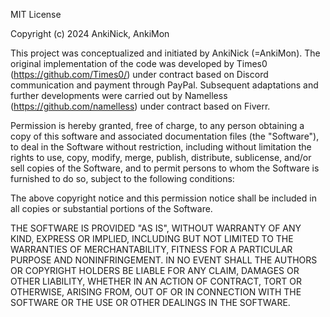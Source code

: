 MIT License

Copyright (c) 2024 AnkiNick, AnkiMon

This project was conceptualized and initiated by AnkiNick (=AnkiMon). The original implementation of the code was developed by Times0 (https://github.com/Times0/) under contract based on Discord communication and payment through PayPal. Subsequent adaptations and further developments were carried out by Namelless (https://github.com/namelless) under contract based on Fiverr.

Permission is hereby granted, free of charge, to any person obtaining a copy
of this software and associated documentation files (the "Software"), to deal
in the Software without restriction, including without limitation the rights
to use, copy, modify, merge, publish, distribute, sublicense, and/or sell
copies of the Software, and to permit persons to whom the Software is
furnished to do so, subject to the following conditions:

The above copyright notice and this permission notice shall be included in all
copies or substantial portions of the Software.

THE SOFTWARE IS PROVIDED "AS IS", WITHOUT WARRANTY OF ANY KIND, EXPRESS OR
IMPLIED, INCLUDING BUT NOT LIMITED TO THE WARRANTIES OF MERCHANTABILITY,
FITNESS FOR A PARTICULAR PURPOSE AND NONINFRINGEMENT. IN NO EVENT SHALL THE
AUTHORS OR COPYRIGHT HOLDERS BE LIABLE FOR ANY CLAIM, DAMAGES OR OTHER
LIABILITY, WHETHER IN AN ACTION OF CONTRACT, TORT OR OTHERWISE, ARISING FROM,
OUT OF OR IN CONNECTION WITH THE SOFTWARE OR THE USE OR OTHER DEALINGS IN THE
SOFTWARE.
